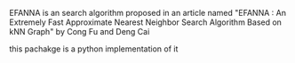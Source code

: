 EFANNA is an search algorithm proposed in an article named "EFANNA : An Extremely Fast Approximate Nearest Neighbor Search Algorithm Based on kNN Graph" by Cong Fu and Deng Cai 

this pachakge is a python implementation of it 
